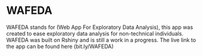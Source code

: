 # WAFEDA
WAFEDA stands for (Web App For Exploratory Data Analysis), this app was created to ease exploratory data analysis for non-technical individuals. WAFEDA was built on Rshiny and is still a work in a progress.
The live link to the app can be found here (bit.ly/WAFEDA)
